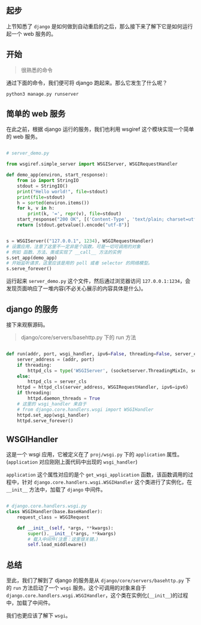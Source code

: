 ## 起步

上节知悉了 `django` 是如何做到自动重启的之后，那么接下来了解下它是如何运行起一个 web 服务的。

## 开始

> 很熟悉的命令

通过下面的命令，我们便可将 django 跑起来。那么它发生了什么呢？

`python3 manage.py runserver`  

## 简单的 web 服务

在此之前，根据 django 运行的服务，我们也利用 wsgiref 这个模块实现一个简单的 web 服务。

```python

# server_demo.py

from wsgiref.simple_server import WSGIServer, WSGIRequestHandler

def demo_app(environ, start_response):
    from io import StringIO
    stdout = StringIO()
    print("Hello world!", file=stdout)
    print(file=stdout)
    h = sorted(environ.items())
    for k, v in h:
        print(k, '=', repr(v), file=stdout)
    start_response("200 OK", [('Content-Type', 'text/plain; charset=utf-8')])
    return [stdout.getvalue().encode("utf-8")]


s = WSGIServer(("127.0.0.1", 1234), WSGIRequestHandler)
# 设置应用，注意了这里不一定非是个函数，可是一切可调用的对象
# 例如 函数、方法、类或实现了 __call__ 方法的实例
s.set_app(demo_app)
# 开始监听请求，这里应该是用的 poll 或者 selector 的网络模型。
s.serve_forever()

```

运行起来 `server_demo.py` 这个文件，然后通过浏览器访问 `127.0.0.1:1234`，会发现页面响应了一堆内容(不必关心展示的内容具体是什么)。

## django 的服务

接下来观察源码。

> django/core/servers/basehttp.py 下的 run 方法

```python

def run(addr, port, wsgi_handler, ipv6=False, threading=False, server_cls=WSGIServer):
    server_address = (addr, port)
    if threading:
        httpd_cls = type('WSGIServer', (socketserver.ThreadingMixIn, server_cls), {})
    else:
        httpd_cls = server_cls
    httpd = httpd_cls(server_address, WSGIRequestHandler, ipv6=ipv6)
    if threading:
        httpd.daemon_threads = True
    # 这里的 wsgi_handler 来自于
    # from django.core.handlers.wsgi import WSGIHandler
    httpd.set_app(wsgi_handler)
    httpd.serve_forever()

```

## WSGIHandler

这是一个 wsgi 应用，它被定义在了 `proj/wsgi.py` 下的 `application` 属性。(`application` 对应刚刚上面代码中出现的 `wsgi_handler`)

`application` 这个属性对应的是个 `get_wsgi_application` 函数，该函数调用的过程中，针对 `django.core.handlers.wsgi.WSGIHandler` 这个类进行了实例化，在 `__init__` 方法中，加载了 `django` 中间件。

```python

# django.core.handlers.wsgi.py
class WSGIHandler(base.BaseHandler):
    request_class = WSGIRequest

    def __init__(self, *args, **kwargs):
        super().__init__(*args, **kwargs)
        # 载入中间件(注意：这里很关键。)
        self.load_middleware()
```

## 总结

至此，我们了解到了 django 的服务是从 `django/core/servers/basehttp.py` 下的 `run` 方法启动了一个 `wsgi` 服务。这个可调用的对象来自于 `django.core.handlers.wsgi.WSGIHandler`，这个类在实例化(`__init__`)的过程中，加载了中间件。

我们也更应该了解下 `wsgi`。
